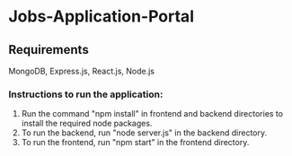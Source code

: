 # Jobs-Application-Portal
## Requirements 
MongoDB, Express.js, React.js, Node.js
### Instructions to run the application:
1. Run the command "npm install" in frontend and backend directories to install the required node packages.
2. To run the backend, run "node server.js" in the backend directory.
3. To run the frontend, run "npm start" in the frontend directory.
